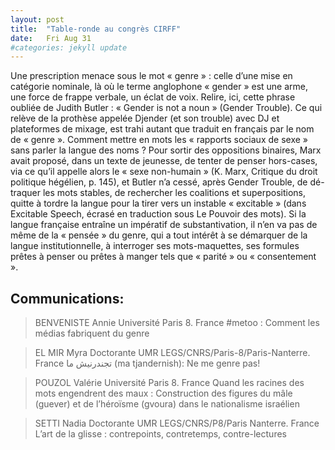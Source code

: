 ```yaml
---
layout: post
title:  "Table-ronde au congrès CIRFF"
date:   Fri Aug 31
#categories: jekyll update
---
```

Une prescription menace sous le mot « genre » : celle d’une mise en catégorie nominale, là où le terme anglophone « gender » est une arme, une force de frappe verbale, un éclat de voix. Relire, ici, cette phrase oubliée de Judith Butler : « Gender is not a noun » (Gender Trouble). Ce qui relève de la prothèse appelée Djender (et son trouble) avec DJ et plateformes de mixage, est trahi autant que traduit en français par le nom de « genre ». Comment mettre en mots les « rapports sociaux de sexe » sans parler la langue des noms ?
Pour sortir des oppositions binaires, Marx avait proposé, dans un texte de jeunesse, de tenter de penser hors-cases, via ce qu’il appelle alors le « sexe non-humain » (K. Marx, Critique du droit politique hégélien, p. 145), et Butler n’a cessé, après Gender Trouble, de dé-traquer les mots stables, de rechercher les coalitions et superpositions, quitte à tordre la langue pour la tirer vers un instable « excitable » (dans Excitable Speech, écrasé en traduction sous Le Pouvoir des mots).
Si la langue française entraîne un impératif de substantivation, il n’en va pas de même de la « pensée » du genre, qui a tout intérêt à se démarquer de la langue institutionnelle, à interroger ses mots-maquettes, ses formules prêtes à penser ou prêtes à manger tels que « parité » ou « consentement ».

## Communications:

> BENVENISTE Annie Université Paris 8. France
> #metoo : Comment les médias fabriquent du genre

> EL MIR Myra
> Doctorante UMR LEGS/CNRS/Paris-8/Paris-Nanterre. France
> ﺗﺠﻨﺪرﻧﻴﺶ ﻣﺎ (ma tjandernish): Ne me genre pas!

> POUZOL Valérie Université Paris 8. France
> Quand les racines des mots engendrent des maux : Construction des figures du mâle (guever) et de l’héroïsme (gvoura) dans le nationalisme israélien

> SETTI Nadia
> Doctorante UMR LEGS/CNRS/P8/Paris Nanterre. France
> L’art de la glisse : contrepoints, contretemps, contre-lectures
